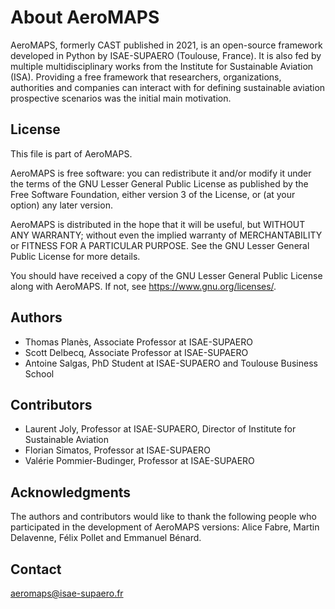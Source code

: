 # About AeroMAPS

AeroMAPS, formerly CAST published in 2021, is an open-source framework developed in Python by ISAE-SUPAERO (Toulouse, 
France). It is also fed by multiple multidisciplinary works from the Institute for Sustainable Aviation (ISA).
Providing a free framework that researchers, organizations, authorities and companies can interact with for
defining sustainable aviation prospective scenarios was the initial main motivation.


## License

This file is part of AeroMAPS.

AeroMAPS is free software: you can redistribute it and/or modify it under the terms of the GNU Lesser General Public 
License as published by the Free Software Foundation, either version 3 of the License, or (at your option) 
any later version.

AeroMAPS is distributed in the hope that it will be useful, but WITHOUT ANY WARRANTY; without even the implied 
warranty of MERCHANTABILITY or FITNESS FOR A PARTICULAR PURPOSE. See the GNU Lesser General Public License for 
more details.

You should have received a copy of the GNU Lesser General Public License along with AeroMAPS. 
If not, see <https://www.gnu.org/licenses/>.


## Authors

- Thomas Planès, Associate Professor at ISAE-SUPAERO
- Scott Delbecq, Associate Professor at ISAE-SUPAERO
- Antoine Salgas, PhD Student at ISAE-SUPAERO and Toulouse Business School


## Contributors

- Laurent Joly, Professor at ISAE-SUPAERO, Director of Institute for Sustainable Aviation
- Florian Simatos, Professor at ISAE-SUPAERO
- Valérie Pommier-Budinger, Professor at ISAE-SUPAERO


## Acknowledgments

The authors and contributors would like to thank the following people who participated in the development of AeroMAPS versions:
Alice Fabre, Martin Delavenne, Félix Pollet and Emmanuel Bénard.


## Contact

aeromaps@isae-supaero.fr